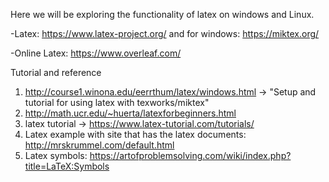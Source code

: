 Here we will be exploring the functionality of latex on windows and Linux.

-Latex: https://www.latex-project.org/ and for windows: https://miktex.org/

-Online Latex: https://www.overleaf.com/

Tutorial and reference
1. http://course1.winona.edu/eerrthum/latex/windows.html -> "Setup and tutorial for using latex with texworks/miktex" 
2. http://math.ucr.edu/~huerta/latexforbeginners.html
3. latex tutorial -> https://www.latex-tutorial.com/tutorials/
4. Latex example with site that has the latex documents: http://mrskrummel.com/default.html
5. Latex symbols: https://artofproblemsolving.com/wiki/index.php?title=LaTeX:Symbols

